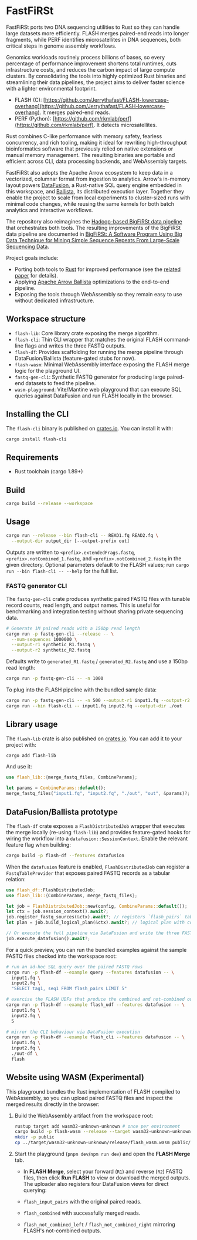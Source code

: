 # FastFiRSt

FastFiRSt ports two DNA sequencing utilities to Rust so they can handle large
datasets more efficiently. FLASH merges paired-end reads into longer fragments,
while PERF identifies microsatellites in DNA sequences, both critical steps in
genome assembly workflows.

Genomics workloads routinely process billions of bases, so every percentage of
performance improvement shortens total runtimes, cuts infrastructure costs, and
reduces the carbon impact of large compute clusters. By consolidating the tools
into highly optimized Rust binaries and streamlining their data pipelines, the
project aims to deliver faster science with a lighter environmental footprint.

- FLASH (C): [https://github.com/Jerrythafast/FLASH-lowercase-overhang](https://github.com/Jerrythafast/FLASH-lowercase-overhang). It merges paired-end reads.
- PERF (Python): [https://github.com/rkmlab/perf](https://github.com/rkmlab/perf). It detects microsatellites.

Rust combines C-like performance with memory safety, fearless concurrency, and
rich tooling, making it ideal for rewriting high-throughput bioinformatics
software that previously relied on native extensions or manual memory
management. The resulting binaries are portable and efficient across CLI, data
processing backends, and WebAssembly targets.

FastFiRSt also adopts the Apache Arrow ecosystem to keep data in a vectorized,
columnar format from ingestion to analytics. Arrow's in-memory layout powers
[DataFusion](https://arrow.apache.org/datafusion/), a Rust-native SQL query
engine embedded in this workspace, and [Ballista](https://github.com/apache/arrow-ballista),
its distributed execution layer. Together they enable the project to scale from
local experiments to cluster-sized runs with minimal code changes, while reusing
the same kernels for both batch analytics and interactive workflows.

The repository also reimagines the [Hadoop-based BigFiRSt data
pipeline](https://github.com/JinxiangChenHome/BigFiRSt/tree/master) that
orchestrates both tools. The resulting improvements of the BigFiRSt data
pipeline are documented in [BigFiRSt: A Software Program Using Big Data
Technique for Mining Simple Sequence Repeats From Large-Scale Sequencing
Data](https://pmc.ncbi.nlm.nih.gov/articles/PMC8805145/pdf/fdata-04-727216.pdf).

Project goals include:

- Porting both tools to [Rust](https://rust-lang.org/) for improved performance
  (see the [related paper](https://arxiv.org/html/2410.05460v1#S3.T3) for
  details).
- Applying [Apache Arrow
  Ballista](https://andrew.nerdnetworks.org/pdf/SIGMOD-2024-lamb.pdf)
  optimizations to the end-to-end pipeline.
- Exposing the tools through WebAssembly so they remain easy to use without
  dedicated infrastructure.

## Workspace structure

- `flash-lib`: Core library crate exposing the merge algorithm.
- `flash-cli`: Thin CLI wrapper that matches the original FLASH command-line
  flags and writes the three FASTQ outputs.
- `flash-df`: Provides scaffolding for running the merge pipeline through
  DataFusion/Ballista (feature-gated stubs for now).
- `flash-wasm`: Minimal WebAssembly interface exposing the FLASH merge logic for
  the playground UI.
- `fastq-gen-cli`: Synthetic FASTQ generator for producing large paired-end
  datasets to feed the pipeline.
- `wasm-playground`: Vite/Mantine web playground that can execute SQL queries
  against DataFusion and run FLASH locally in the browser.

## Installing the CLI

The `flash-cli` binary is published on
[crates.io](https://crates.io/crates/flash-cli). You can install it with:

```bash
cargo install flash-cli
```

## Requirements

- Rust toolchain (cargo 1.89+)

## Build

```bash
cargo build --release --workspace
```

## Usage

```bash
cargo run --release --bin flash-cli -- READ1.fq READ2.fq \
  --output-dir output_dir [--output-prefix out]
```

Outputs are written to `<prefix>.extendedFrags.fastq`,
`<prefix>.notCombined_1.fastq`, and `<prefix>.notCombined_2.fastq` in the given
directory. Optional parameters default to the FLASH values; run
`cargo run --bin flash-cli -- --help` for the full list.

### FASTQ generator CLI

The `fastq-gen-cli` crate produces synthetic paired FASTQ files with tunable
record counts, read length, and output names. This is useful for benchmarking
and integration testing without sharing private sequencing data.

```bash
# Generate 1M paired reads with a 150bp read length
cargo run -p fastq-gen-cli --release -- \
  --num-sequences 1000000 \
  --output-r1 synthetic_R1.fastq \
  --output-r2 synthetic_R2.fastq
```

Defaults write to `generated_R1.fastq` / `generated_R2.fastq` and use a 150bp
read length:

```bash
cargo run -p fastq-gen-cli -- -n 1000
```

To plug into the FLASH pipeline with the bundled sample data:

```bash
cargo run -p fastq-gen-cli -- -n 500 --output-r1 input1.fq --output-r2 input2.fq
cargo run --bin flash-cli -- input1.fq input2.fq --output-dir ./out
```

## Library usage

The `flash-lib` crate is also published on
[crates.io](https://crates.io/crates/flash-lib). You can add it to your project
with:

```bash
cargo add flash-lib
```

And use it:

```rust
use flash_lib::{merge_fastq_files, CombineParams};

let params = CombineParams::default();
merge_fastq_files("input1.fq", "input2.fq", "./out", "out", &params)?;
```

## DataFusion/Ballista prototype

The `flash-df` crate exposes a `FlashDistributedJob` wrapper that executes the
merge locally (re-using `flash-lib`) and provides feature-gated hooks for wiring
the workflow into a `datafusion::SessionContext`. Enable the relevant feature
flag when building:

```bash
cargo build -p flash-df --features datafusion
```

When the `datafusion` feature is enabled, `FlashDistributedJob` can register a
`FastqTableProvider` that exposes paired FASTQ records as a tabular relation:

```rust
use flash_df::FlashDistributedJob;
use flash_lib::{CombineParams, merge_fastq_files};

let job = FlashDistributedJob::new(config, CombineParams::default());
let ctx = job.session_context().await?;
job.register_fastq_sources(&ctx).await?; // registers `flash_pairs` table
let plan = job.build_logical_plan(&ctx).await?; // logical plan with combined/not-combined annotations

// Or execute the full pipeline via DataFusion and write the three FASTQ outputs
job.execute_datafusion().await?;
```

For a quick preview, you can run the bundled examples against the sample FASTQ
files checked into the workspace root:

```bash
# run an ad-hoc SQL query over the paired FASTQ rows
cargo run -p flash-df --example query --features datafusion -- \
  input1.fq \
  input2.fq \
  "SELECT tag1, seq1 FROM flash_pairs LIMIT 5"

# exercise the FLASH UDFs that produce the combined and not-combined outputs
cargo run -p flash-df --example flash_udf --features datafusion -- \
  input1.fq \
  input2.fq \
  5

# mirror the CLI behaviour via DataFusion execution
cargo run -p flash-df --example flash_cli --features datafusion -- \
  input1.fq \
  input2.fq \
  ./out-df \
  flash
```

## Website using WASM (Experimental)

This playground bundles the Rust implementation of FLASH compiled to
WebAssembly, so you can upload paired FASTQ files and inspect the merged results
directly in the browser:

1. Build the WebAssembly artifact from the workspace root:

   ```bash
   rustup target add wasm32-unknown-unknown # once per environment
   cargo build -p flash-wasm --release --target wasm32-unknown-unknown
   mkdir -p public
   cp ../target/wasm32-unknown-unknown/release/flash_wasm.wasm public/
   ```

2. Start the playground (`pnpm dev`/`npm run dev`) and open the **FLASH Merge**
   tab.
   - In **FLASH Merge**, select your forward (`R1`) and reverse (`R2`) FASTQ
     files, then click **Run FLASH** to view or download the merged outputs. The
     uploader also registers four DataFusion views for direct querying:

   - `flash_input_pairs` with the original paired reads.
   - `flash_combined` with successfully merged reads.
   - `flash_not_combined_left` / `flash_not_combined_right` mirroring FLASH's
     not-combined outputs.
